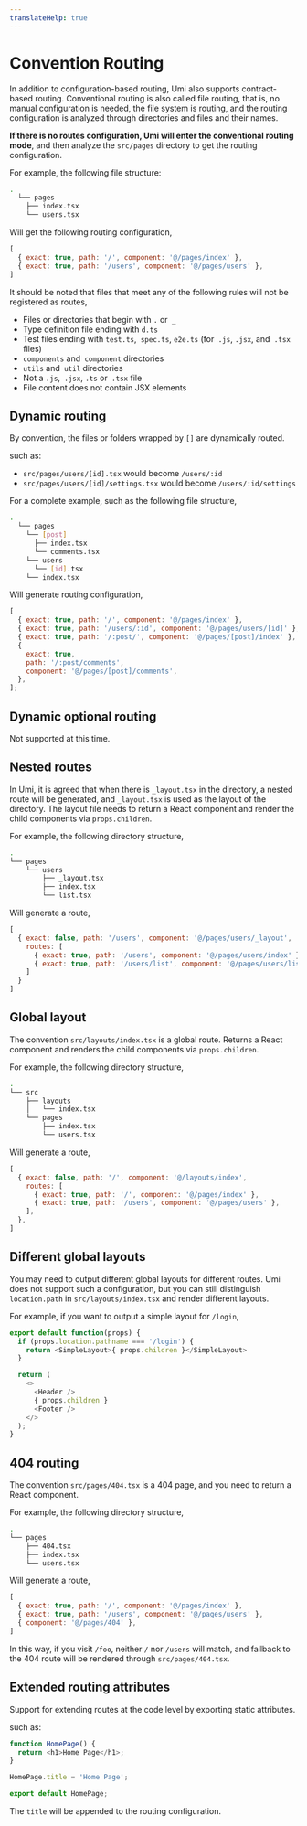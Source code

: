 ```yaml
---
translateHelp: true
---
```


# Convention Routing


In addition to configuration-based routing, Umi also supports contract-based routing. Conventional routing is also called file routing, that is, no manual configuration is needed, the file system is routing, and the routing configuration is analyzed through directories and files and their names.

**If there is no routes configuration, Umi will enter the conventional routing mode**, and then analyze the `src/pages` directory to get the routing configuration.

For example, the following file structure:

```bash
.
  └── pages
    ├── index.tsx
    └── users.tsx
```

Will get the following routing configuration,

```js
[
  { exact: true, path: '/', component: '@/pages/index' },
  { exact: true, path: '/users', component: '@/pages/users' },
]
```

It should be noted that files that meet any of the following rules will not be registered as routes,

* Files or directories that begin with `.` or` _`
* Type definition file ending with `d.ts`
* Test files ending with `test.ts`,` spec.ts`, `e2e.ts` (for` .js`, `.jsx`, and` .tsx` files)
* `components` and` component` directories
* `utils` and` util` directories
* Not a `.js`,` .jsx`, `.ts` or` .tsx` file
* File content does not contain JSX elements

## Dynamic routing

By convention, the files or folders wrapped by `[]` are dynamically routed.

such as:

* `src/pages/users/[id].tsx` would become `/users/:id`
* `src/pages/users/[id]/settings.tsx` would become `/users/:id/settings`

For a complete example, such as the following file structure,

```bash
.
  └── pages
    └── [post]
      ├── index.tsx
      └── comments.tsx
    └── users
      └── [id].tsx
    └── index.tsx
```

Will generate routing configuration,

```js
[
  { exact: true, path: '/', component: '@/pages/index' },
  { exact: true, path: '/users/:id', component: '@/pages/users/[id]' },
  { exact: true, path: '/:post/', component: '@/pages/[post]/index' },
  {
    exact: true,
    path: '/:post/comments',
    component: '@/pages/[post]/comments',
  },
];
```

## Dynamic optional routing

Not supported at this time.

## Nested routes

In Umi, it is agreed that when there is `_layout.tsx` in the directory, a nested route will be generated, and `_layout.tsx` is used as the layout of the directory. The layout file needs to return a React component and render the child components via `props.children`.

For example, the following directory structure,

```bash
.
└── pages
    └── users
        ├── _layout.tsx
        ├── index.tsx
        └── list.tsx
```

Will generate a route,

```js
[
  { exact: false, path: '/users', component: '@/pages/users/_layout',
    routes: [
      { exact: true, path: '/users', component: '@/pages/users/index' },
      { exact: true, path: '/users/list', component: '@/pages/users/list' },
    ]
  }
]
```

## Global layout

The convention `src/layouts/index.tsx` is a global route. Returns a React component and renders the child components via `props.children`.

For example, the following directory structure,

```bash
.
└── src
    ├── layouts
    │   └── index.tsx
    └── pages
        ├── index.tsx
        └── users.tsx
```

Will generate a route,

```js
[
  { exact: false, path: '/', component: '@/layouts/index',
    routes: [
      { exact: true, path: '/', component: '@/pages/index' },
      { exact: true, path: '/users', component: '@/pages/users' },
    ],
  },
]
```

## Different global layouts

You may need to output different global layouts for different routes. Umi does not support such a configuration, but you can still distinguish `location.path` in `src/layouts/index.tsx` and render different layouts.

For example, if you want to output a simple layout for `/login`,

```js
export default function(props) {
  if (props.location.pathname === '/login') {
    return <SimpleLayout>{ props.children }</SimpleLayout>
  }

  return (
    <>
      <Header />
      { props.children }
      <Footer />
    </>
  );
}
```

## 404 routing

The convention `src/pages/404.tsx` is a 404 page, and you need to return a React component.

For example, the following directory structure,

```bash
.
└── pages
    ├── 404.tsx
    ├── index.tsx
    └── users.tsx
```

Will generate a route,

```js
[
  { exact: true, path: '/', component: '@/pages/index' },
  { exact: true, path: '/users', component: '@/pages/users' },
  { component: '@/pages/404' },
]
```

In this way, if you visit `/foo`, neither `/` nor `/users` will match, and fallback to the 404 route will be rendered through `src/pages/404.tsx`.

## Extended routing attributes

Support for extending routes at the code level by exporting static attributes.

such as:

```js
function HomePage() {
  return <h1>Home Page</h1>;
}

HomePage.title = 'Home Page';

export default HomePage;
```

The `title` will be appended to the routing configuration.
